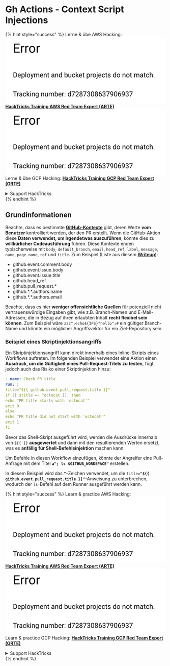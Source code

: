 # Gh Actions - Context Script Injections

{% hint style="success" %}
Lerne & übe AWS Hacking:<img src="../../../.gitbook/assets/image (1) (1).png" alt="" data-size="line">[**HackTricks Training AWS Red Team Expert (ARTE)**](https://training.hacktricks.xyz/courses/arte)<img src="../../../.gitbook/assets/image (1) (1).png" alt="" data-size="line">\
Lerne & übe GCP Hacking: <img src="../../../.gitbook/assets/image (2).png" alt="" data-size="line">[**HackTricks Training GCP Red Team Expert (GRTE)**<img src="../../../.gitbook/assets/image (2).png" alt="" data-size="line">](https://training.hacktricks.xyz/courses/grte)

<details>

<summary>Support HackTricks</summary>

* Überprüfe die [**Abonnementpläne**](https://github.com/sponsors/carlospolop)!
* **Tritt der** 💬 [**Discord-Gruppe**](https://discord.gg/hRep4RUj7f) oder der [**Telegram-Gruppe**](https://t.me/peass) bei oder **folge** uns auf **Twitter** 🐦 [**@hacktricks\_live**](https://twitter.com/hacktricks\_live)**.**
* **Teile Hacking-Tricks, indem du PRs zu den** [**HackTricks**](https://github.com/carlospolop/hacktricks) und [**HackTricks Cloud**](https://github.com/carlospolop/hacktricks-cloud) GitHub-Repos einreichst.

</details>
{% endhint %}

## Grundinformationen

Beachte, dass es bestimmte [**GitHub-Kontexte**](https://docs.github.com/en/actions/reference/context-and-expression-syntax-for-github-actions#github-context) gibt, deren Werte **vom Benutzer** kontrolliert werden, der den PR erstellt. Wenn die GitHub-Aktion diese **Daten verwendet, um irgendetwas auszuführen**, könnte dies zu **willkürlicher Codeausführung** führen. Diese Kontexte enden typischerweise mit `body`, `default_branch`, `email`, `head_ref`, `label`, `message`, `name`, `page_name`, `ref` und `title`. Zum Beispiel (Liste aus diesem [**Writeup**](https://medium.com/tinder/exploiting-github-actions-on-open-source-projects-5d93936d189f)):

* github.event.comment.body
* github.event.issue.body
* github.event.issue.title
* github.head\_ref
* github.pull\_request.\*
* github.\*.\*.authors.name
* github.\*.\*.authors.email

Beachte, dass es hier **weniger offensichtliche Quellen** für potenziell nicht vertrauenswürdige Eingaben gibt, wie z.B. Branch-Namen und E-Mail-Adressen, die in Bezug auf ihren erlaubten Inhalt **recht flexibel sein können**. Zum Beispiel wäre `zzz";echo${IFS}"hello";#` ein gültiger Branch-Name und könnte ein möglicher Angriffsvektor für ein Ziel-Repository sein.

### Beispiel eines Skriptinjektionsangriffs <a href="#example-of-a-script-injection-attack" id="example-of-a-script-injection-attack"></a>

Ein Skriptinjektionsangriff kann direkt innerhalb eines Inline-Skripts eines Workflows auftreten. Im folgenden Beispiel verwendet eine Aktion einen **Ausdruck, um die Gültigkeit eines Pull-Request-Titels zu testen**, fügt jedoch auch das Risiko einer Skriptinjektion hinzu:
```yaml
- name: Check PR title
run: |
title="${{ github.event.pull_request.title }}"
if [[ $title =~ ^octocat ]]; then
echo "PR title starts with 'octocat'"
exit 0
else
echo "PR title did not start with 'octocat'"
exit 1
fi
```
Bevor das Shell-Skript ausgeführt wird, werden die Ausdrücke innerhalb von `${{ }}` **ausgewertet** und dann mit den resultierenden Werten ersetzt, was es **anfällig für Shell-Befehlsinjektion** machen kann.

Um Befehle in diesen Workflow einzufügen, könnte der Angreifer eine Pull-Anfrage mit dem Titel **`a"; ls $GITHUB_WORKSPACE"`** erstellen.

In diesem Beispiel wird das **`"`**-Zeichen verwendet, um die `title=`**`"${{ github.event.pull_request.title }}"`**-Anweisung zu unterbrechen, wodurch der `ls`-Befehl auf dem Runner ausgeführt werden kann.

{% hint style="success" %}
Learn & practice AWS Hacking:<img src="../../../.gitbook/assets/image (1) (1).png" alt="" data-size="line">[**HackTricks Training AWS Red Team Expert (ARTE)**](https://training.hacktricks.xyz/courses/arte)<img src="../../../.gitbook/assets/image (1) (1).png" alt="" data-size="line">\
Learn & practice GCP Hacking: <img src="../../../.gitbook/assets/image (2).png" alt="" data-size="line">[**HackTricks Training GCP Red Team Expert (GRTE)**<img src="../../../.gitbook/assets/image (2).png" alt="" data-size="line">](https://training.hacktricks.xyz/courses/grte)

<details>

<summary>Support HackTricks</summary>

* Check the [**subscription plans**](https://github.com/sponsors/carlospolop)!
* **Join the** 💬 [**Discord group**](https://discord.gg/hRep4RUj7f) or the [**telegram group**](https://t.me/peass) or **follow** us on **Twitter** 🐦 [**@hacktricks\_live**](https://twitter.com/hacktricks\_live)**.**
* **Share hacking tricks by submitting PRs to the** [**HackTricks**](https://github.com/carlospolop/hacktricks) and [**HackTricks Cloud**](https://github.com/carlospolop/hacktricks-cloud) github repos.

</details>
{% endhint %}
